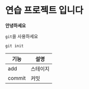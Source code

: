# 연습 프로젝트 입니다 

**안녕하세요**

`git`을 사용하세요

```
git init
```

|기능|설명|
|----|----|
|add | 스테이지|
|commit| 커밋|
